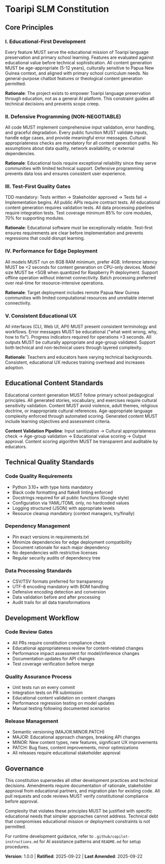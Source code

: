 <!--
Sync Impact Report:
- Version change: Initial version → 1.0.0
- Added sections: All core principles and governance sections (initial creation)
- Templates requiring updates: 
  ✅ .specify/templates/plan-template.md (constitution check section aligns)
  ✅ .specify/templates/spec-template.md (requirements alignment maintained)
  ✅ .specify/templates/tasks-template.md (task categorization reflects principles)
  ✅ .github/copilot-instructions.md (guidance references maintained)
- Follow-up TODOs: None (all placeholders filled)
-->

# Toaripi SLM Constitution

## Core Principles

### I. Educational-First Development

Every feature MUST serve the educational mission of Toaripi language preservation and primary school learning. Features are evaluated against educational value before technical sophistication. All content generation MUST be age-appropriate (5-12 years), culturally sensitive to Papua New Guinea context, and aligned with primary school curriculum needs. No general-purpose chatbot features or theological content generation permitted.

**Rationale**: The project exists to empower Toaripi language preservation through education, not as a general AI platform. This constraint guides all technical decisions and prevents scope creep.

### II. Defensive Programming (NON-NEGOTIABLE)

All code MUST implement comprehensive input validation, error handling, and graceful degradation. Every public function MUST validate inputs, handle edge cases, and provide meaningful error messages. Cultural appropriateness checks are mandatory for all content generation paths. No assumptions about data quality, network availability, or external dependencies.

**Rationale**: Educational tools require exceptional reliability since they serve communities with limited technical support. Defensive programming prevents data loss and ensures consistent user experience.

### III. Test-First Quality Gates

TDD mandatory: Tests written → Stakeholder approved → Tests fail → Implementation begins. All public APIs require contract tests. All educational content generation requires validation tests. All data processing pipelines require integration tests. Test coverage minimum 85% for core modules, 70% for supporting modules.

**Rationale**: Educational software must be exceptionally reliable. Test-first ensures requirements are clear before implementation and prevents regressions that could disrupt learning.

### IV. Performance for Edge Deployment

All models MUST run on 8GB RAM minimum, prefer 4GB. Inference latency MUST be <2 seconds for content generation on CPU-only devices. Model size MUST be <5GB when quantized for Raspberry Pi deployment. Support offline operation without internet connectivity. Batch processing preferred over real-time for resource-intensive operations.

**Rationale**: Target deployment includes remote Papua New Guinea communities with limited computational resources and unreliable internet connectivity.

### V. Consistent Educational UX

All interfaces (CLI, Web UI, API) MUST present consistent terminology and workflows. Error messages MUST be educational ("what went wrong, why, how to fix"). Progress indicators required for operations >3 seconds. All outputs MUST be culturally appropriate and age-group validated. Support both technical and non-technical users through layered complexity.

**Rationale**: Teachers and educators have varying technical backgrounds. Consistent, educational UX reduces training overhead and increases adoption.

## Educational Content Standards

Educational content generation MUST follow primary school pedagogical principles. All generated stories, vocabulary, and exercises require cultural sensitivity validation. Content MUST avoid violence, adult themes, religious doctrine, or inappropriate cultural references. Age-appropriate language complexity enforced through automated scoring. Generated content MUST include learning objectives and assessment criteria.

**Content Validation Pipeline**: Input sanitization → Cultural appropriateness check → Age-group validation → Educational value scoring → Output approval. Content scoring algorithm MUST be transparent and auditable by educators.

## Technical Quality Standards

### Code Quality Requirements

- Python 3.10+ with type hints mandatory
- Black code formatting and flake8 linting enforced
- Docstrings required for all public functions (Google style)
- Configuration via YAML/TOML only, no hardcoded values
- Logging structured (JSON) with appropriate levels
- Resource cleanup mandatory (context managers, try/finally)

### Dependency Management

- Pin exact versions in requirements.txt
- Minimize dependencies for edge deployment compatibility
- Document rationale for each major dependency
- No dependencies with restrictive licenses
- Regular security audits of dependency tree

### Data Processing Standards

- CSV/TSV formats preferred for transparency
- UTF-8 encoding mandatory with BOM handling
- Defensive encoding detection and conversion
- Data validation before and after processing
- Audit trails for all data transformations

## Development Workflow

### Code Review Gates

- All PRs require constitution compliance check
- Educational appropriateness review for content-related changes
- Performance impact assessment for model/inference changes
- Documentation updates for API changes
- Test coverage verification before merge

### Quality Assurance Process

- Unit tests run on every commit
- Integration tests on PR submission
- Educational content validation on content changes
- Performance regression testing on model updates
- Manual testing following documented scenarios

### Release Management

- Semantic versioning (MAJOR.MINOR.PATCH)
- MAJOR: Educational approach changes, breaking API changes
- MINOR: New content types, new features, significant UX improvements
- PATCH: Bug fixes, content improvements, minor optimizations
- All releases require educational stakeholder approval

## Governance

This constitution supersedes all other development practices and technical decisions. Amendments require documentation of rationale, stakeholder approval from educational partners, and migration plan for existing code. All pull requests and code reviews MUST verify constitutional compliance before approval.

Complexity that violates these principles MUST be justified with specific educational needs that simpler approaches cannot address. Technical debt that compromises educational mission or deployment constraints is not permitted.

For runtime development guidance, refer to `.github/copilot-instructions.md` for AI assistance patterns and `README.md` for setup procedures.

**Version**: 1.0.0 | **Ratified**: 2025-09-22 | **Last Amended**: 2025-09-22